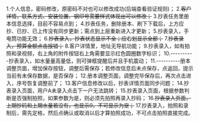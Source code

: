 1.个人信息，密码修改，原密码不对也可以修改成功(后端查看验证规则)；
2.~~客户详情，联系方式、安装位置、钢印号需要样式体现出可以修改；~~
3.抄表任务里册本信息选择，目前不容易点到；
4.抄表任务，删除册本、刷下下载后，上方应抄、已抄、已上传没有同步更新；需点到上层重新进入才更新；
5.抄表录入，手电筒功能无效；
6.~~抄表录入，抄表状态显示不全；应右划显示全部；~~
7.~~抄表录入，预算金额点击报错；~~
8.客户详情里，地址无导航功能；
9.抄表录入，如有拍照和录视频，右上角的附件按钮右上角需要显示红色圆圈数字标识；
10.----------抄表录入，如水量量高量低，则可弹框提醒后并且手机震动；
11.----------册本调整页面，增加保存按钮，调整后需保存；若修改信息后未点保存，点返回，提示当前有未保存数据，是否保存；
12.册本调整页面，调整完毕保存后，再次点击进入，序号恢复调整前了；
13.客户信息修改以后，抄表详情页面同步问题；
14.抄表录入页面，用户A未录入点击下一户无法跳转；
15.抄表录入页面，根据参数判断是否强制拍照，如果参数为是，则必须先拍照再录入抄码；
16.~~抄表录入页面，上期抄码和上期水量若没有，也显示0，不可显示为空；~~
17.抄表录入，拍照和录制后，需先定格，然后点确认或取消以后才算拍照成功，不可点击拍照直接完成。